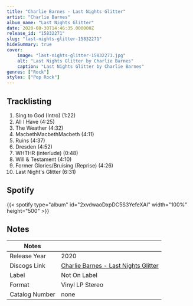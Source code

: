 ```yaml
---
title: "Charlie Barnes - Last Nights Glitter"
artist: "Charlie Barnes"
album_name: "Last Nights Glitter"
date: 2020-08-30T14:46:35.000000Z
release_id: "15832271"
slug: "last-nights-glitter-15832271"
hideSummary: true
cover:
    image: "last-nights-glitter-15832271.jpg"
    alt: "Last Nights Glitter by Charlie Barnes"
    caption: "Last Nights Glitter by Charlie Barnes"
genres: ["Rock"]
styles: ["Pop Rock"]
---
```


## Tracklisting
1. Sing to God (Intro) (1:22)
2. All I Have (4:25)
3. The Weather (4:32)
4. MacbethMacbethMacbeth (4:11)
5. Ruins (4:37)
6. Dresden (4:52)
7. WHTHR (interlude) (0:48)
8. Will & Testament (4:10)
9. Former Glories/Bruising (Reprise) (4:26)
10. Last Night's Glitter (6:31)


## Spotify
{{< spotify type="album" id="2xvdwaoDxpDC5S3YefeXAl" width="100%" height="500" >}}



## Notes
| Notes          |             |
| ---------------| ----------- |
| Release Year   | 2020 |
| Discogs Link   | [Charlie Barnes - Last Nights Glitter](https://www.discogs.com/release/15832271-Charlie-Barnes-Last-Nights-Glitter) |
| Label          | Not On Label |
| Format         | Vinyl LP Stereo |
| Catalog Number | none |
